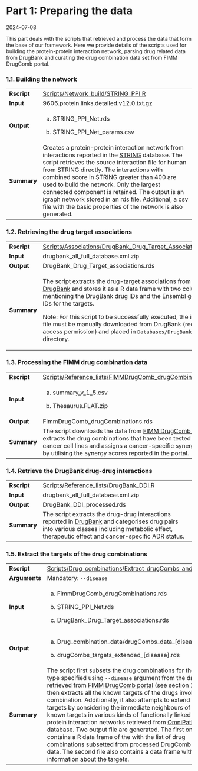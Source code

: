 Part 1: Preparing the data
================
2024-07-08

This part deals with the scripts that retrieved and process the data
that form the base of our framework. Here we provide details of the
scripts used for building the protein-protein interaction network,
parsing drug related data from DrugBank and curating the drug
combination data set from FIMM DrugComb portal.

### 1.1. Building the network

<table>
<colgroup>
<col style="width: 2%" />
<col style="width: 97%" />
</colgroup>
<tbody>
<tr class="odd">
<td><strong>Rscript</strong></td>
<td><a
href="../Scripts/Network_build/STRING_PPI.R">Scripts/Network_build/STRING_PPI.R</a></td>
</tr>
<tr class="even">
<td><strong>Input</strong></td>
<td>9606.protein.links.detailed.v12.0.txt.gz</td>
</tr>
<tr class="odd">
<td><strong>Output</strong></td>
<td><ol type="a">
<li><p>STRING_PPI_Net.rds</p></li>
<li><p>STRING_PPI_Net_params.csv</p></li>
</ol></td>
</tr>
<tr class="even">
<td><strong>Summary</strong></td>
<td>Creates a protein-protein interaction network from interactions
reported in the <a href="https://string-db.org/">STRING</a> database.
The script retrieves the source interaction file for human from STRING
directly. The interactions with combined score in STRING greater than
400 are used to build the network. Only the largest connected component
is retained. The output is an igraph network stored in an rds file.
Additional, a csv file with the basic properties of the network is also
generated.</td>
</tr>
</tbody>
</table>

### 1.2. Retrieving the drug target associations

<table>
<colgroup>
<col style="width: 6%" />
<col style="width: 93%" />
</colgroup>
<tbody>
<tr class="odd">
<td><strong>Rscript</strong></td>
<td><a
href="../Scripts/Associations/DrugBank_Drug_Target_Associations.R">Scripts/Associations/DrugBank_Drug_Target_Associations.R</a></td>
</tr>
<tr class="even">
<td><strong>Input</strong></td>
<td>drugbank_all_full_database.xml.zip</td>
</tr>
<tr class="odd">
<td><strong>Output</strong></td>
<td>DrugBank_Drug_Target_associations.rds</td>
</tr>
<tr class="even">
<td><strong>Summary</strong></td>
<td><p>The script extracts the drug-target associations from <a
href="https://go.drugbank.com/">DrugBank</a> and stores it as a R data
frame with two columns mentioning the DrugBank drug IDs and the Ensembl
gene IDs for the targets.</p>
<p>Note: For this script to be successfully executed, the input file
must be manually downloaded from DrugBank (requires access permission)
and placed in <code>Databases/DrugBank/</code> directory.</p></td>
</tr>
</tbody>
</table>

### 1.3. Processing the FIMM drug combination data

<table>
<colgroup>
<col style="width: 5%" />
<col style="width: 94%" />
</colgroup>
<tbody>
<tr class="odd">
<td><strong>Rscript</strong></td>
<td><a
href="../Scripts/Reference_lists/FIMMDrugComb_drugCombinations.R">Scripts/Reference_lists/FIMMDrugComb_drugCombinations.R</a></td>
</tr>
<tr class="even">
<td><strong>Input</strong></td>
<td><ol type="a">
<li><p>summary_v_1_5.csv</p></li>
<li><p>Thesaurus.FLAT.zip</p></li>
</ol></td>
</tr>
<tr class="odd">
<td><strong>Output</strong></td>
<td>FimmDrugComb_drugCombinations.rds</td>
</tr>
<tr class="even">
<td><strong>Summary</strong></td>
<td>The script downloads the data from <a
href="https://drugcomb.fimm.fi/">FIMM DrugComb portal</a>, extracts the
drug combinations that have been tested on cancer cell lines and assigns
a cancer-specific synergy level by utilising the synergy scores reported
in the portal.</td>
</tr>
</tbody>
</table>

### 1.4. Retrieve the DrugBank drug-drug interactions

|             |                                                                                                                                                                                                                                |
|-------------|--------------------------------------------------------------------------------------------------------------------------------------------------------------------------------------------------------------------------------|
| **Rscript** | [Scripts/Reference_lists/DrugBank_DDI.R](../Scripts/Reference_lists/DrugBank_DDI.R)                                                                                                                                            |
| **Input**   | drugbank_all_full_database.xml.zip                                                                                                                                                                                             |
| **Output**  | DrugBank_DDI_processed.rds                                                                                                                                                                                                     |
| **Summary** | The script extracts the drug-drug interactions reported in [DrugBank](https://go.drugbank.com/) and categorises drug pairs into various classes including metabolic effect, therapeutic effect and cancer-specific ADR status. |

### 1.5. Extract the targets of the drug combinations

<table>
<colgroup>
<col style="width: 2%" />
<col style="width: 97%" />
</colgroup>
<tbody>
<tr class="odd">
<td><strong>Rscript</strong></td>
<td><a
href="../Scripts/Drug_combinations/Extract_drugCombs_and_targets.R">Scripts/Drug_combinations/Extract_drugCombs_and_targets.R</a></td>
</tr>
<tr class="even">
<td><strong>Arguments</strong></td>
<td>Mandatory: <code>--disease</code></td>
</tr>
<tr class="odd">
<td><strong>Input</strong></td>
<td><ol type="a">
<li><p>FimmDrugComb_drugCombinations.rds</p></li>
<li><p>STRING_PPI_Net.rds</p></li>
<li><p>DrugBank_Drug_Target_associations.rds</p></li>
</ol></td>
</tr>
<tr class="even">
<td><strong>Output</strong></td>
<td><ol type="a">
<li><p>Drug_combination_data/drugCombs_data_[disease].rds</p></li>
<li><p>drugCombs_targets_extended_[disease].rds</p></li>
</ol></td>
</tr>
<tr class="odd">
<td><strong>Summary</strong></td>
<td>The script first subsets the drug combinations for the cancer type
specified using <code>--disease</code> argument from the data retrieved
from <a href="https://drugcomb.fimm.fi/">FIMM DrugComb portal</a> (see
section 1.3). It then extracts all the known targets of the drugs
involved in the combination. Additionally, it also attempts to extend
the list of targets by considering the immediate neighbours of the known
targets in various kinds of functionally linked protein-protein
interaction networks retrieved from <a
href="https://omnipathdb.org/">OmniPath</a> database. Two output file
are generated. The first one contains a R data frame of the with the
list of drug combinations subsetted from processed DrugComb portal data.
The second file also contains a data frame with information about the
targets.</td>
</tr>
</tbody>
</table>

